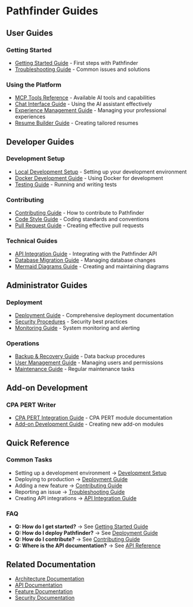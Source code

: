 # Pathfinder Guides

## User Guides

### Getting Started
- [Getting Started Guide](./getting-started.md) - First steps with Pathfinder
- [Troubleshooting Guide](./troubleshooting.md) - Common issues and solutions

### Using the Platform
- [MCP Tools Reference](./mcp-tools-reference.md) - Available AI tools and capabilities
- [Chat Interface Guide](./chat-interface-guide.md) - Using the AI assistant effectively
- [Experience Management Guide](./experience-management-guide.md) - Managing your professional experiences
- [Resume Builder Guide](./resume-builder-guide.md) - Creating tailored resumes

## Developer Guides

### Development Setup
- [Local Development Setup](./development-setup.md) - Setting up your development environment
- [Docker Development Guide](./docker-development.md) - Using Docker for development
- [Testing Guide](./testing-guide.md) - Running and writing tests

### Contributing
- [Contributing Guide](./contributing-guide.md) - How to contribute to Pathfinder
- [Code Style Guide](./code-style-guide.md) - Coding standards and conventions
- [Pull Request Guide](./pull-request-guide.md) - Creating effective pull requests

### Technical Guides
- [API Integration Guide](./api-integration-guide.md) - Integrating with the Pathfinder API
- [Database Migration Guide](./database-migration-guide.md) - Managing database changes
- [Mermaid Diagrams Guide](./mermaid-diagrams.md) - Creating and maintaining diagrams

## Administrator Guides

### Deployment
- [Deployment Guide](../deployment/README.md) - Comprehensive deployment documentation
- [Security Procedures](../deployment/security/security-procedures.md) - Security best practices
- [Monitoring Guide](./monitoring-guide.md) - System monitoring and alerting

### Operations
- [Backup & Recovery Guide](./backup-recovery.md) - Data backup procedures
- [User Management Guide](./user-management-guide.md) - Managing users and permissions
- [Maintenance Guide](./maintenance-guide.md) - Regular maintenance tasks

## Add-on Development

### CPA PERT Writer
- [CPA PERT Integration Guide](../addons/cpa-pert-writer/README.md) - CPA PERT module documentation
- [Add-on Development Guide](./addon-development-guide.md) - Creating new add-on modules

## Quick Reference

### Common Tasks
- Setting up a development environment → [Development Setup](./development-setup.md)
- Deploying to production → [Deployment Guide](../deployment/README.md)
- Adding a new feature → [Contributing Guide](./contributing-guide.md)
- Reporting an issue → [Troubleshooting Guide](./troubleshooting.md)
- Creating API integrations → [API Integration Guide](./api-integration-guide.md)

### FAQ
- **Q: How do I get started?** → See [Getting Started Guide](./getting-started.md)
- **Q: How do I deploy Pathfinder?** → See [Deployment Guide](../deployment/README.md)
- **Q: How do I contribute?** → See [Contributing Guide](./contributing-guide.md)
- **Q: Where is the API documentation?** → See [API Reference](../api/README.md)

## Related Documentation

- [Architecture Documentation](../architecture/README.md)
- [API Documentation](../api/README.md)
- [Feature Documentation](../features/README.md)
- [Security Documentation](../deployment/security/)